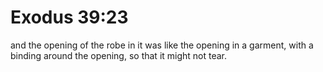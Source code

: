 # Exodus 39:23

and the opening of the robe in it was like the opening in a garment, with a binding around the opening, so that it might not tear.
